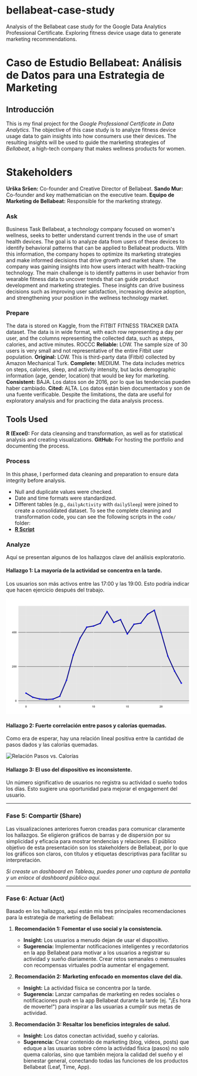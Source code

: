 # bellabeat-case-study
Analysis of the Bellabeat case study for the Google Data Analytics Professional Certificate. Exploring fitness device usage data to generate marketing recommendations.

# Caso de Estudio Bellabeat: Análisis de Datos para una Estrategia de Marketing
## Introducción
This is my final project for the *Google Professional Certificate in Data Analytics*. The objective of this case study is to analyze fitness device usage data to gain insights into how consumers use their devices. The resulting insights will be used to guide the marketing strategies of *Bellabeat*, a high-tech company that makes wellness products for women.
# Stakeholders
**Urška Sršen:** Co-founder and Creative Director of Bellabeat.
**Sando Mur:** Co-founder and key mathematician on the executive team.
**Equipo de Marketing de Bellabeat:** Responsible for the marketing strategy.

### Ask
Business Task
Bellabeat, a technology company focused on women's wellness, seeks to better understand current trends in the use of smart health devices. The goal is to analyze data from users of these devices to identify behavioral patterns that can be applied to Bellabeat products. With this information, the company hopes to optimize its marketing strategies and make informed decisions that drive growth and market share.
The company was gaining insights into how users interact with health-tracking technology. The main challenge is to identify patterns in user behavior from wearable fitness data to uncover trends that can guide product development and marketing strategies.
These insights can drive business decisions such as improving user satisfaction, increasing device adoption, and strengthening your position in the wellness technology market.

### Prepare
The data is stored on Kaggle, from the FITBIT FITNESS TRACKER DATA dataset. The data is in wide format, with each row representing a day per user, and the columns representing the collected data, such as steps, calories, and active minutes.
ROCCC
**Reliable:** LOW. The sample size of 30 users is very small and not representative of the entire Fitbit user population.
**Original:** LOW. This is third-party data (Fitbit) collected by Amazon Mechanical Turk.
**Complete:** MEDIUM. The data includes metrics on steps, calories, sleep, and activity intensity, but lacks demographic information (age, gender, location) that would be key for marketing.
**Consistent:** BAJA. Los datos son de 2016, por lo que las tendencias pueden haber cambiado.
**Cited:** ALTA. Los datos están bien documentados y son de una fuente verificable.
Despite the limitations, the data are useful for exploratory analysis and for practicing the data analysis process.

## Tools Used
**R (Excel):** For data cleansing and transformation, as well as for statistical analysis and creating visualizations.
**GitHub:** For hosting the portfolio and documenting the process.

### Process
In this phase, I performed data cleaning and preparation to ensure data integrity before analysis.
* Null and duplicate values ​​were checked.
* Date and time formats were standardized.
* Different tables (e.g., `dailyActivity` with `dailySleep`) were joined to create a consolidated dataset.
To see the complete cleaning and transformation code, you can see the following scripts in the `code/` folder:
* [**R Script**](code/bellabeat_analysis.R)


### Analyze

Aquí se presentan algunos de los hallazgos clave del análisis exploratorio.

#### Hallazgo 1: La mayoría de la actividad se concentra en la tarde.
Los usuarios son más activos entre las 17:00 y las 19:00. Esto podría indicar que hacen ejercicio después del trabajo.

![Graphic average steps per hour of day](Visualizations/average_steps_per_hour.png)


#### Hallazgo 2: Fuerte correlación entre pasos y calorías quemadas.
Como era de esperar, hay una relación lineal positiva entre la cantidad de pasos dados y las calorías quemadas.

![Relación Pasos vs. Calorías](visualizaciones/relacion_pasos_calorias.png)

#### Hallazgo 3: El uso del dispositivo es inconsistente.
Un número significativo de usuarios no registra su actividad o sueño todos los días. Esto sugiere una oportunidad para mejorar el engagement del usuario.

---

### Fase 5: Compartir (Share)

Las visualizaciones anteriores fueron creadas para comunicar claramente los hallazgos. Se eligieron gráficos de barras y de dispersión por su simplicidad y eficacia para mostrar tendencias y relaciones. El público objetivo de esta presentación son los stakeholders de Bellabeat, por lo que los gráficos son claros, con títulos y etiquetas descriptivas para facilitar su interpretación.

*Si creaste un dashboard en Tableau, puedes poner una captura de pantalla y un enlace al dashboard público aquí.*

---

### Fase 6: Actuar (Act)

Basado en los hallazgos, aquí están mis tres principales recomendaciones para la estrategia de marketing de Bellabeat:

1.  **Recomendación 1: Fomentar el uso social y la consistencia.**
    *   **Insight:** Los usuarios a menudo dejan de usar el dispositivo.
    *   **Sugerencia:** Implementar notificaciones inteligentes y recordatorios en la app Bellabeat para motivar a los usuarios a registrar su actividad y sueño diariamente. Crear retos semanales o mensuales con recompensas virtuales podría aumentar el engagement.

2.  **Recomendación 2: Marketing enfocado en momentos clave del día.**
    *   **Insight:** La actividad física se concentra por la tarde.
    *   **Sugerencia:** Lanzar campañas de marketing en redes sociales o notificaciones push en la app Bellabeat durante la tarde (ej. "¡Es hora de moverte!") para inspirar a las usuarias a cumplir sus metas de actividad.

3.  **Recomendación 3: Resaltar los beneficios integrales de salud.**
    *   **Insight:** Los datos conectan actividad, sueño y calorías.
    *   **Sugerencia:** Crear contenido de marketing (blog, videos, posts) que eduque a las usuarias sobre cómo la actividad física (pasos) no solo quema calorías, sino que también mejora la calidad del sueño y el bienestar general, conectando todas las funciones de los productos Bellabeat (Leaf, Time, App).
